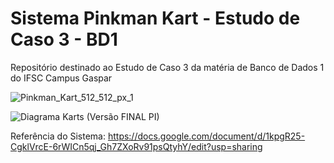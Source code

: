 # Sistema Pinkman Kart - Estudo de Caso 3 - BD1
Repositório destinado ao Estudo de Caso 3 da matéria de Banco de Dados 1 do IFSC Campus Gaspar

![Pinkman_Kart_512_512_px_1](https://github.com/lucashsbifsc/pinkmankart-estudodecaso3-BD1/assets/124683425/829feefb-4062-4ada-a6b7-028ebc5f8c8c)

![Diagrama Karts (Versão FINAL PI)](https://github.com/lucashsbifsc/estudodecaso3-BD1/assets/124683425/a2d13ef6-de6e-4c7c-b41f-195f75b39f2d)

Referência do Sistema: https://docs.google.com/document/d/1kpgR25-CgklVrcE-6rWICn5qj_Gh7ZXoRv91psQtyhY/edit?usp=sharing
